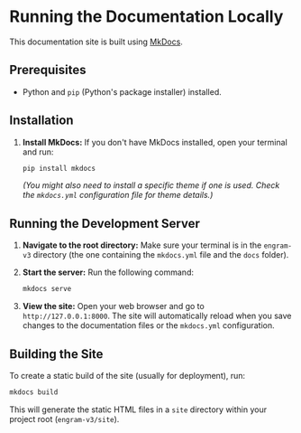 # Running the Documentation Locally

This documentation site is built using [MkDocs](https://www.mkdocs.org/).

## Prerequisites

*   Python and `pip` (Python's package installer) installed.

## Installation

1.  **Install MkDocs:**
    If you don't have MkDocs installed, open your terminal and run:
    ```bash
    pip install mkdocs
    ```
    *(You might also need to install a specific theme if one is used. Check the `mkdocs.yml` configuration file for theme details.)*

## Running the Development Server

1.  **Navigate to the root directory:**
    Make sure your terminal is in the `engram-v3` directory (the one containing the `mkdocs.yml` file and the `docs` folder).

2.  **Start the server:**
    Run the following command:
    ```bash
    mkdocs serve
    ```

3.  **View the site:**
    Open your web browser and go to `http://127.0.0.1:8000`. The site will automatically reload when you save changes to the documentation files or the `mkdocs.yml` configuration.

## Building the Site

To create a static build of the site (usually for deployment), run:

```bash
mkdocs build
```

This will generate the static HTML files in a `site` directory within your project root (`engram-v3/site`).